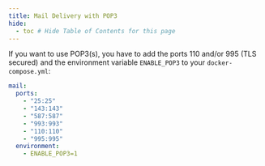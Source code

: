 ```yaml
---
title: Mail Delivery with POP3
hide:
  - toc # Hide Table of Contents for this page
---
```


If you want to use POP3(s), you have to add the ports 110 and/or 995 (TLS secured) and the environment variable `ENABLE_POP3` to your `docker-compose.yml`: 

```yaml
mail:
  ports:
    - "25:25"
    - "143:143"
    - "587:587"
    - "993:993"
    - "110:110"
    - "995:995" 
  environment:
    - ENABLE_POP3=1
```
